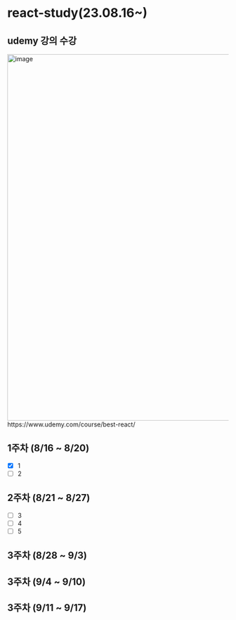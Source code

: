 # react-study(23.08.16~)
## udemy 강의 수강 
<img width="833" alt="image" src="https://github.com/hyezg/react-study/assets/112006114/ea6b6a73-7c82-4f38-97f0-faaeab127b2e">
https://www.udemy.com/course/best-react/

## 1주차 (8/16 ~ 8/20) <br>
- [x] 1
- [ ] 2
## 2주차 (8/21 ~ 8/27) <br>
- [ ] 3
- [ ] 4
- [ ] 5
## 3주차 (8/28 ~ 9/3) <br>

## 3주차 (9/4 ~ 9/10) <br>
## 3주차 (9/11 ~ 9/17) <br>
